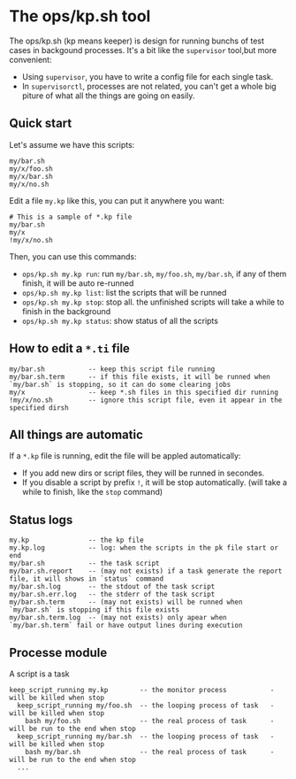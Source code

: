 # The ops/kp.sh tool
The ops/kp.sh (kp means keeper) is design for running bunchs of test cases in backgound processes. It's a bit like the `supervisor` tool,but more convenient:
* Using `supervisor`, you have to write a config file for each single task.
* In `supervisorctl`, processes are not related, you can't get a whole big piture of what all the things are going on easily.


## Quick start
Let's assume we have this scripts:
```
my/bar.sh
my/x/foo.sh
my/x/bar.sh
my/x/no.sh
```

Edit a file `my.kp` like this, you can put it anywhere you want:
```
# This is a sample of *.kp file
my/bar.sh
my/x
!my/x/no.sh
```

Then, you can use this commands:
* `ops/kp.sh my.kp run`: run `my/bar.sh`, `my/foo.sh`, `my/bar.sh`, if any of them finish, it will be auto re-runned
* `ops/kp.sh my.kp list`: list the scripts that will be runned
* `ops/kp.sh my.kp stop`: stop all. the unfinished scripts will take a while to finish in the background
* `ops/kp.sh my.kp status`: show status of all the scripts


## How to edit a `*.ti` file
```
my/bar.sh           -- keep this script file running
my/bar.sh.term      -- if this file exists, it will be runned when `my/bar.sh` is stopping, so it can do some clearing jobs
my/x                -- keep *.sh files in this specified dir running
!my/x/no.sh         -- ignore this script file, even it appear in the specified dirsh
```


## All things are automatic
If a `*.kp` file is running, edit the file will be appled automatically:
* If you add new dirs or script files, they will be runned in secondes.
* If you disable a script by prefix `!`, it will be stop automatically. (will take a while to finish, like the `stop` command)


## Status logs
```
my.kp               -- the kp file
my.kp.log           -- log: when the scripts in the pk file start or end
my/bar.sh           -- the task script
my/bar.sh.report    -- (may not exists) if a task generate the report file, it will shows in `status` command
my/bar.sh.log       -- the stdout of the task script
my/bar.sh.err.log   -- the stderr of the task script
my/bar.sh.term      -- (may not exists) will be runned when `my/bar.sh` is stopping if this file exists
my/bar.sh.term.log  -- (may not exists) only apear when `my/bar.sh.term` fail or have output lines during execution
```


## Processe module
A script is a task
```
keep_script_running my.kp        -- the monitor process           - will be killed when stop
  keep_script_running my/foo.sh  -- the looping process of task   - will be killed when stop
    bash my/foo.sh               -- the real process of task      - will be run to the end when stop
  keep_script_running my/bar.sh  -- the looping process of task   - will be killed when stop
    bash my/bar.sh               -- the real process of task      - will be run to the end when stop
  ...
```
